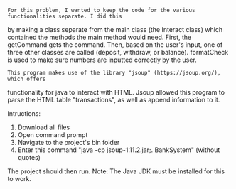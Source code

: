 	For this problem, I wanted to keep the code for the various functionalities separate. I did this 
by making a class separate from the main class (the Interact class) which contained the 
methods the main method would need. First, the getCommand gets the command. Then, based on the 
user's input, one of three other classes are called (deposit, withdraw, or balance). formatCheck 
is used to make sure numbers are inputted correctly by the user. 

	This program makes use of the library "jsoup" (https://jsoup.org/), which offers 
functionality for java to interact with HTML. Jsoup allowed this program to parse the HTML table 
"transactions", as well as append information to it. 

Intructions: 
1) Download all files 
2) Open command prompt
3) Navigate to the project's bin folder
4) Enter this command "java -cp jsoup-1.11.2.jar;. BankSystem" (without quotes)

The project should then run. Note: The Java JDK must be installed for this to work. 